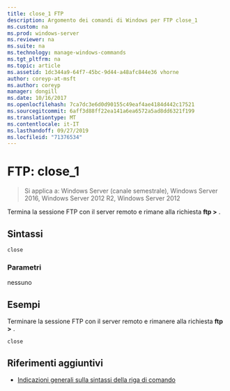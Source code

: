 ```yaml
---
title: close_1 FTP
description: Argomento dei comandi di Windows per FTP close_1
ms.custom: na
ms.prod: windows-server
ms.reviewer: na
ms.suite: na
ms.technology: manage-windows-commands
ms.tgt_pltfrm: na
ms.topic: article
ms.assetid: 1dc344a9-64f7-45bc-9d44-a48afc844e36 vhorne
author: coreyp-at-msft
ms.author: coreyp
manager: dongill
ms.date: 10/16/2017
ms.openlocfilehash: 7ca7dc3e6d0d90155c49eaf4ae4184d442c17521
ms.sourcegitcommit: 6aff3d88ff22ea141a6ea6572a5ad8dd6321f199
ms.translationtype: MT
ms.contentlocale: it-IT
ms.lasthandoff: 09/27/2019
ms.locfileid: "71376534"
---
```

# <a name="ftp-close_1"></a>FTP: close_1

>Si applica a: Windows Server (canale semestrale), Windows Server 2016, Windows Server 2012 R2, Windows Server 2012

Termina la sessione FTP con il server remoto e rimane alla richiesta **ftp >** .   
## <a name="syntax"></a>Sintassi  
```  
close  
```  
### <a name="parameters"></a>Parametri  
nessuno  
## <a name="BKMK_Examples"></a>Esempi  
Terminare la sessione FTP con il server remoto e rimanere alla richiesta **ftp >** .  
```  
close  
```  
## <a name="additional-references"></a>Riferimenti aggiuntivi  
-   [Indicazioni generali sulla sintassi della riga di comando](command-line-syntax-key.md)  
